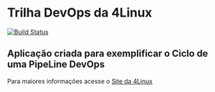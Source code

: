 # Trilha DevOps da 4Linux

<!-- Altere a Flag abaixo com sua URL do Travis -->
[![Build Status](https://travis-ci.org/alexrichterd/DevOpsLab-HelloWorld.svg?branch=master)](https://travis-ci.org/alexrichterd/DevOpsLab-HelloWorld)

## Aplicação criada para exemplificar o Ciclo de uma PipeLine DevOps


Para maiores informações acesse o [Site da 4Linux](https://www.4linux.com.br/cursos/devops)
